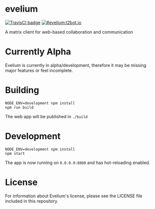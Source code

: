 # evelium

[![TravisCI badge](https://travis-ci.org/turt2live/evelium.svg?branch=master)](https://travis-ci.org/turt2live/evelium)
[![#evelium:t2bot.io](https://img.shields.io/badge/evelium:t2bot.io-brightgreen.svg)](https://matrix.to/#/#evelium:t2bot.io)

A matrix client for web-based collaboration and communication

# Currently Alpha

Evelium is currently in alpha/development, therefore it may be missing major features or feel incomplete.

# Building

```
NODE_ENV=development npm install
npm run build
```

The web app will be published in `./build`

# Development

```
NODE_ENV=development npm install
npm start
```

The app is now running on `0.0.0.0:8080` and has hot-reloading enabled.

# License

For information about Evelium's license, please see the LICENSE file included in this repository.
